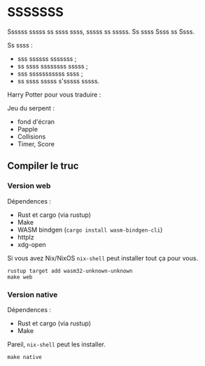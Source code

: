 # SSSSSSS

Ssssss sssss ss ssss ssss, sssss ss sssss. Ss ssss Ssss ss Ssss.

Ss ssss :

- sss ssssss sssssss ;
- ss ssss ssssssss sssss ;
- sss sssssssssss ssss ;
- ss ssss sssss s'sssss sssss.

Harry Potter pour vous traduire :

Jeu du serpent :

- fond d'écran 
- Papple
- Collisions
- Timer, Score

## Compiler le truc

### Version web

Dépendences :

- Rust et cargo (via rustup)
- Make
- WASM bindgen (`cargo install wasm-bindgen-cli`)
- httplz
- xdg-open

Si vous avez Nix/NixOS `nix-shell` peut installer tout ça pour vous.

```
rustup target add wasm32-unknown-unknown
make web
```

### Version native

Dépendences :

- Rust et cargo (via rustup)
- Make

Pareil, `nix-shell` peut les installer.

```
make native
```

